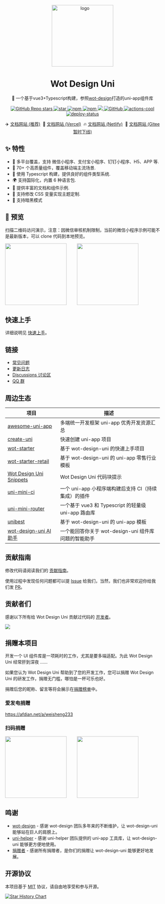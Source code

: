 <p align="center">
    <img alt="logo" src="https://wot-design-uni.pages.dev/wot-design.png" width="200">
</p>
<h1 align="center">Wot Design Uni</h1>

<p align="center">📱 一个基于vue3+Typescript构建，参照<a href="https://github.com/jd-ftf/wot-design-mini?tab=readme-ov-file">wot-design</a>打造的uni-app组件库</p>

<p align="center">

<a href="https://github.com/Moonofweisheng/wot-design-uni">
  <img alt="GitHub Repo stars" src="https://img.shields.io/github/stars/Moonofweisheng/wot-design-uni?logo=github&color=%234d80f0&link=https%3A%2F%2Fgithub.com%2FMoonofweisheng%2Fwot-design-uni">
 </a>

<a href='https://gitee.com/wot-design-uni/wot-design-uni/stargazers'>
<img src='https://gitee.com/wot-design-uni/wot-design-uni/badge/star.svg?theme=gray' alt='star'>
</a>

<a href="https://www.npmjs.com/package/wot-design-uni">
  <img alt="npm" src="https://img.shields.io/npm/v/wot-design-uni?logo=npm&color=%234d80f0&link=https%3A%2F%2Fwww.npmjs.com%2Fpackage%2Fwot-design-uni">
</a>

<a href="https://www.npmjs.com/package/wot-design-uni">
  <img alt="npm" src="https://img.shields.io/npm/dw/wot-design-uni?logo=npm&link=https%3A%2F%2Fwww.npmjs.com%2Fpackage%2Fwot-design-uni">
</a>

<a href="https://www.npmjs.com/package/wot-design-uni">
  <img src="https://img.shields.io/npm/dt/wot-design-uni?style=flat-square">
</a>

<a href="https://github.com/Moonofweisheng/wot-design-uni">
  <img alt="GitHub" src="https://img.shields.io/github/license/Moonofweisheng/wot-design-uni?logo=github">
 </a>

<a href="https://github.com/actions-cool/" target="_blank" referrerpolicy="no-referrer">
  <img src="https://img.shields.io/badge/using-actions--cool-red?style=flat-square" alt="actions-cool" />
</a>

<a href="https://app.netlify.com/sites/wot-design-uni/deploys" target="_blank" referrerpolicy="no-referrer">
  <img src="https://api.netlify.com/api/v1/badges/0991d8a9-0fb0-483b-8961-5bde066bbd50/deploy-status" alt="deploy-status" />
</a>

</p>

<p align="center">
  ✈️ <a href="https://wot-design-uni.pages.dev/">文档网站 (推荐)</a>&nbsp;
  🚀 <a href="https://wot-design-uni.cn">文档网站 (Vercel)</a>&nbsp;
  🔥 <a href="https://wot-design-uni.netlify.app/">文档网站 (Netlify)</a>&nbsp;
  🚫 <a href="https://wot-design-uni.gitee.io/">文档网站 (Gitee暂时下线)</a>
</p>

## ✨ 特性

- 🎯 多平台覆盖，支持 微信小程序、支付宝小程序、钉钉小程序、H5、APP 等.
- 🚀 70+ 个高质量组件，覆盖移动端主流场景.
- 💪 使用 Typescript 构建，提供良好的组件类型系统.
- 🌍 支持国际化，内置 6 种语言包.
- 📖 提供丰富的文档和组件示例.
- 🎨 支持修改 CSS 变量实现主题定制.
- 🍭 支持暗黑模式

## 📱 预览

扫描二维码访问演示，注意：因微信审核机制限制，当前的微信小程序示例可能不是最新版本，可以 clone 代码到本地预览。

<p>
<img src="https://wot-design-uni.pages.dev/wx.jpg" width="200" height="200" style="margin-right:30px"/>
<img src="https://wot-design-uni.pages.dev/alipay.png" width="200" height="200" />
</p>

## 快速上手

详细说明见 [快速上手](https://wot-design-uni.pages.dev/guide/quick-use.html)。

## 链接

- [常见问题](https://wot-design-uni.pages.dev/guide/common-problems.html)
- [更新日志](https://wot-design-uni.pages.dev/guide/changelog.html)
- [Discussions 讨论区](https://github.com/Moonofweisheng/wot-design-uni/discussions)
- [QQ 群](https://wot-design-uni.pages.dev/guide/join-group.html)

## 周边生态

| 项目                                                                                                        | 描述                                                 |
| ----------------------------------------------------------------------------------------------------------- | ---------------------------------------------------- |
| [awesome-uni-app](https://github.com/uni-helper/awesome-uni-app)                                            | 多端统一开发框架 uni-app 优秀开发资源汇总            |
| [create-uni](https://github.com/uni-helper/create-uni)                                                      | 快速创建 uni-app 项目                                |
| [wot-starter](https://github.com/Moonofweisheng/wot-starter)                                                | 基于 wot-design-uni 的快速上手项目                   |
| [wot-starter-retail](https://github.com/Moonofweisheng/wot-starter-retail)                                  | 基于 wot-design-uni 的 uni-app 零售行业模板          |
| [Wot Design Uni Snippets](https://marketplace.visualstudio.com/items?itemName=kiko.wot-design-uni-snippets) | Wot Design Uni 代码块提示                            |
| [uni-mini-ci](https://github.com/Moonofweisheng/uni-mini-ci)                                                | 一个 uni-app 小程序端构建后支持 CI（持续集成）的插件 |
| [uni-mini-router](https://github.com/Moonofweisheng/uni-mini-router)                                        | 一个基于 vue3 和 Typescript 的轻量级 uni-app 路由库  |
| [unibest](https://github.com/codercup/unibest)                                                              | 基于 wot-design-uni 的 uni-app 模板                  |
| [wot-design-uni AI 助手](https://www.coze.cn/store/bot/7347916532258701363)                                 | 一个能回答你关于 wot-design-uni 组件库问题的智能助手 |

## 贡献指南

修改代码请阅读我们的 [贡献指南](./.github/CONTRIBUTING.md)。

使用过程中发现任何问题都可以提 [Issue](https://github.com/Moonofweisheng/wot-design-uni/issues) 给我们，当然，我们也非常欢迎你给我们发 [PR](https://github.com/Moonofweisheng/wot-design-uni/pulls)。

## 贡献者们

感谢以下所有给 Wot Design Uni 贡献过代码的 [开发者](https://github.com/Moonofweisheng/wot-design-uni/graphs/contributors)。

<a href="https://github.com/Moonofweisheng/wot-design-uni/graphs/contributors">
  <img src="https://contrib.rocks/image?repo=Moonofweisheng/wot-design-uni" />
</a>

## 捐赠本项目

开发一个 UI 组件库是一项耗时的工作，尤其是要多端适配。为此 Wot Design Uni 经常肝到深夜 ……  

如果您认为 Wot Design Uni 帮助到了您的开发工作，您可以捐赠 Wot Design Uni 的研发工作，捐赠无门槛，哪怕是一杯可乐也好。

捐赠后您的昵称、留言等将会展示在[捐赠榜单](https://wot-design-uni.cn/reward/donor.html)中。


### 爱发电捐赠

<a href="https://afdian.net/a/weisheng233">https://afdian.net/a/weisheng233</a>

### 扫码捐赠

<p>
<img src="https://wot-design-uni.pages.dev/weixinQrcode.jpg" width="200" height="200" style="margin-right:30px"/>
<img src="https://wot-design-uni.pages.dev/alipayQrcode.jpg" width="200" height="200" />
</p>

## 鸣谢

- [wot-design](https://github.com/jd-ftf/wot-design-mini) - 感谢 wot-design 团队多年来的不断维护，让 wot-design-uni 能够站在巨人的肩膀上。
- [uni-helper](https://github.com/uni-helper) - 感谢 uni-helper 团队提供的 uni-app 工具库，让 wot-design-uni 能够更方便地使用。
- [捐赠者](https://wot-design-uni.cn/reward/donor.html) - 感谢所有捐赠者，是你们的捐赠让 wot-design-uni 能够更好地发展。


## 开源协议

本项目基于 [MIT](https://zh.wikipedia.org/wiki/MIT%E8%A8%B1%E5%8F%AF%E8%AD%89) 协议，请自由地享受和参与开源。


[![Star History Chart](https://api.star-history.com/svg?repos=Moonofweisheng/wot-design-uni&type=Date)](https://star-history.com/#Moonofweisheng/wot-design-uni&Date)

